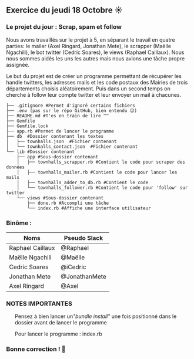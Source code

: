 ## Exercice du jeudi 18 Octobre :sunny: 


### Le projet du jour : Scrap, spam et follow 

Nous avons travaillés sur le projet à 5, en séparant le travail en quatre parties: 
le mailer (Axel Ringard, Jonathan Mete), le scrapper (Maëlle Ngachili), 
le bot twitter (Cedric Soares), le views (Raphael Caillaux).
Nous nous sommes aidés les uns les autres mais nous avions une tâche propre assignée.

Le but du projet est de créer un programme permettant de récupérer 
les handle twitters, les adresses mails et les code postaux des Mairies de trois départements choisis aléatoirement.
Puis dans un second temps on cherche à follow leur compte twitter et leur envoyer un mail à chacunes.


```UltimateTownHall
├── .gitignore #Permet d'ignoré certains fichiers
├── .env (pas sur le répo GitHub, bien entendu 😉)
├── README.md #T'es en train de lire ^^
├── Gemfile 
├── Gemfile.lock
├── app.rb #Permet de lancer le programme
├── db  #Dossier contenant les textes
│   ├── townhalls.json  #Fichier contenant 
│   └── townhalls_contact.json  #Fichier contenant 
└── lib #Dossier contenant
    ├── app #Sous-dossier contenant
    │   ├── townhalls_scrapper.rb #Contient le code pour scraper des données
    │   ├── townhalls_mailer.rb #Contient le code pour lancer les mails
    │   ├── townhalls_adder_to_db.rb #Contient le code 
    │   └── townhalls_follower.rb #Contient le code pour 'follow' sur twitter
    └── views #Sous-dossier contenant
        ├── done.rb #Accompli une tâche
        └── index.rb #Affiche une interface utilisateur

```   
### Binôme :
Noms | Pseudo Slack
------------ | -------------
Raphael Caillaux| @Raphael
Maëlle Ngachili|@Maëlle
Cedric Soares|@iCedric
Jonathan Mete|@JonathanMete
Axel Ringard|@Axel

### NOTES IMPORTANTES
<ol>Pensez à bien lancer un<em>"bundle install"</em> une fois positionné dans le dossier avant de lancer le programme</li>
             <p>Pour lancer le programme : index.rb</p>
</ol>

### Bonne correction !   :poop:
